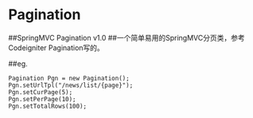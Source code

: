 # Pagination
##SpringMVC Pagination v1.0
##一个简单易用的SpringMVC分页类，参考Codeigniter Pagination写的。

##eg.
```
Pagination Pgn = new Pagination();
Pgn.setUrlTpl("/news/list/{page}");
Pgn.setCurPage(5);
Pgn.setPerPage(10);
Pgn.setTotalRows(100);
```
